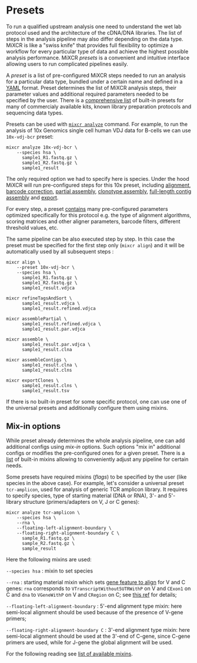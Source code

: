 # Presets

To run a qualified upstream analysis one need to understand the wet lab protocol used and the architecture of the cDNA/DNA libraries. The list of steps in the analysis pipeline may also differ depending on the data type. MiXCR is like a "swiss knife" that provides full flexibility to optimize a workflow for every particular type of data and achieve the highest possible analysis performance. MiXCR _presets_ is a convenient and intuitive interface allowing users to run complicated pipelines easily.


A _preset_ is a list of pre-configured MiXCR steps needed to run an analysis for a particular data type, bundled under a certain name and defined in a [YAML](ref-presets-yaml.md) format. Preset determines the list of MiXCR analysis steps, their parameter values and additional required parameters needed to be specified by the user. There is a [comprehensive list](overview-built-in-presets.md) of built-in presets for many of commercialy available kits, known library preparation protocols and sequencing data types.

Presets can be used with [`mixcr analyze`](mixcr-analyze.md) command. For example, to run the analysis of 10x Genomics single cell human VDJ data for B-cells we can use `10x-vdj-bcr` preset:
```shell
mixcr analyze 10x-vdj-bcr \
    --species hsa \
      sample1_R1.fastq.gz \
      sample1_R2.fastq.gz \
      sample1_result 
```
The only required option we had to specify here is species. Under the hood MiXCR will run pre-configured steps for this 10x preset, including [alignment](mixcr-align.md), [barcode correction](mixcr-refineTagsAndSort.md), [partial assembly](mixcr-assemblePartial.md), [clonotype assembly](mixcr-assemble.md), [full-length contig assembly](mixcr-assembleContigs.md) and [export](mixcr-export.md).

For every step, a preset [contains](https://github.com/milaboratory/mixcr/blob/develop/src/main/resources/mixcr_presets/protocols/10x.yaml) many pre-configured parameters optimized specifically for this protocol e.g. the type of alignment algorithms, scoring matrices and other aligner parameters, barcode filters, different threshold values, etc.  

The same pipeline can be also executed step by step. In this case the preset must be specified for the first step only (`mixcr align`) and it will be automatically used by all subsequent steps :
```shell
mixcr align \
    --preset 10x-vdj-bcr \
    --species hsa \
      sample1_R1.fastq.gz \
      sample1_R2.fastq.gz \
      sample1_result.vdjca 
      
mixcr refineTagsAndSort \
      sample1_result.vdjca \
      sample1_result.refined.vdjca 

mixcr assemblePartial \
      sample1_result.refined.vdjca \
      sample1_result.par.vdjca
      
mixcr assemble \
      sample1_result.par.vdjca \
      sample1_result.clna
      
mixcr assembleContigs \
      sample1_result.clna \
      sample1_result.clns 
      
mixcr exportClones \
      sample1_result.clns \
      sample1_result.tsv 
```

If there is no built-in preset for some specific protocol, one can use one of the universal presets and additionally configure them using mixins.  

## Mix-in options

While preset already determines the whole analysis pipeline, one can add additional configs using _mix-in_ options. Such options "mix in" additional configs or modifies the pre-configured ones for a given preset. There is a [list](overview-mixins-list.md) of built-in mixins allowing to conveniently adjust any pipeline for certain needs.

Some presets have required mixins (_flags_) to be specified by the user (like species in the above case). For example, let's consider a universal preset `tcr-amplicon`, used for analysis of generic TCR amplicon library. It requires to specify species, type of starting material (DNA or RNA), 3'- and 5'- library structure (primers/adapters on V, J or C genes):
```shell
mixcr analyze tcr-amplicon \
    --species hsa \
    --rna \
    --floating-left-alignment-boundary \
    --floating-right-alignment-boundary C \
      sample_R1.fastq.gz \
      sample_R2.fastq.gz \
      sample_result
```
Here the following mixins are used:

`--species hsa`
: mixin to set species

`--rna`
: starting material mixin which sets [gene feature to align](mixcr-align.md#gene-features-to-align) for V and C genes: `rna` corresponds to  `VTranscriptWithout5UTRWithP` on V and `CExon1` on C and `dna` to `VGeneWithP` on V and `CRegion` on C; see [this ref](ref-gene-features.md) for details;
 
`--floating-left-alignment-boundary`
: 5'-end alignment type mixin: here semi-local alignment should be used because of the presence of V-gene primers;
 
`--floating-right-alignment-boundary C`
: 3'-end alignment type mixin: here semi-local alignment should be used at the 3'-end of C-gene, since C-gene primers are used, while for J-gene the global alignment will be used.

For the following reading see [list of available mixins](overview-mixins-list.md).